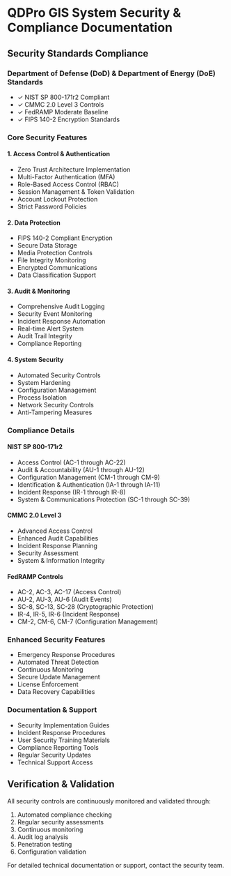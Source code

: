 
# QDPro GIS System Security & Compliance Documentation

## Security Standards Compliance

### Department of Defense (DoD) & Department of Energy (DoE) Standards
- ✓ NIST SP 800-171r2 Compliant
- ✓ CMMC 2.0 Level 3 Controls
- ✓ FedRAMP Moderate Baseline
- ✓ FIPS 140-2 Encryption Standards

### Core Security Features

#### 1. Access Control & Authentication
- Zero Trust Architecture Implementation
- Multi-Factor Authentication (MFA)
- Role-Based Access Control (RBAC)
- Session Management & Token Validation
- Account Lockout Protection
- Strict Password Policies

#### 2. Data Protection
- FIPS 140-2 Compliant Encryption
- Secure Data Storage
- Media Protection Controls
- File Integrity Monitoring
- Encrypted Communications
- Data Classification Support

#### 3. Audit & Monitoring
- Comprehensive Audit Logging
- Security Event Monitoring
- Incident Response Automation
- Real-time Alert System
- Audit Trail Integrity
- Compliance Reporting

#### 4. System Security
- Automated Security Controls
- System Hardening
- Configuration Management
- Process Isolation
- Network Security Controls
- Anti-Tampering Measures

### Compliance Details

#### NIST SP 800-171r2
- Access Control (AC-1 through AC-22)
- Audit & Accountability (AU-1 through AU-12)
- Configuration Management (CM-1 through CM-9)
- Identification & Authentication (IA-1 through IA-11)
- Incident Response (IR-1 through IR-8)
- System & Communications Protection (SC-1 through SC-39)

#### CMMC 2.0 Level 3
- Advanced Access Control
- Enhanced Audit Capabilities
- Incident Response Planning
- Security Assessment
- System & Information Integrity

#### FedRAMP Controls
- AC-2, AC-3, AC-17 (Access Control)
- AU-2, AU-3, AU-6 (Audit Events)
- SC-8, SC-13, SC-28 (Cryptographic Protection)
- IR-4, IR-5, IR-6 (Incident Response)
- CM-2, CM-6, CM-7 (Configuration Management)

### Enhanced Security Features
- Emergency Response Procedures
- Automated Threat Detection
- Continuous Monitoring
- Secure Update Management
- License Enforcement
- Data Recovery Capabilities

### Documentation & Support
- Security Implementation Guides
- Incident Response Procedures
- User Security Training Materials
- Compliance Reporting Tools
- Regular Security Updates
- Technical Support Access

## Verification & Validation
All security controls are continuously monitored and validated through:
1. Automated compliance checking
2. Regular security assessments
3. Continuous monitoring
4. Audit log analysis
5. Penetration testing
6. Configuration validation

For detailed technical documentation or support, contact the security team.
